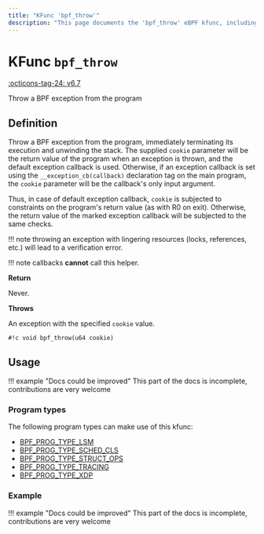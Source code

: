 ```yaml
---
title: "KFunc 'bpf_throw'"
description: "This page documents the 'bpf_throw' eBPF kfunc, including its defintion, usage, program types that can use it, and examples."
---
```

# KFunc `bpf_throw`

<!-- [FEATURE_TAG](bpf_throw) -->
[:octicons-tag-24: v6.7](https://github.com/torvalds/linux/commit/fd5d27b70188379bb441d404c29a0afb111e1753)
<!-- [/FEATURE_TAG] -->

Throw a BPF exception from the program

## Definition

Throw a BPF exception from the program, immediately terminating its execution and unwinding the stack. The supplied `cookie` parameter will be the return value of the program when an exception is thrown, and the default exception callback is used. Otherwise, if an exception callback is set using the `__exception_cb(callback)` declaration tag on the main program, the `cookie` parameter will be the callback's only input argument.

Thus, in case of default exception callback, `cookie` is subjected to constraints on the program's return value (as with R0 on exit). Otherwise, the return value of the marked exception callback will be subjected to the same checks.

!!! note
    throwing an exception with lingering resources (locks, references, etc.) will lead to a verification error.

!!! note
    callbacks **cannot** call this helper.

**Return**

Never.

**Throws**

An exception with the specified `cookie` value.

<!-- [KFUNC_DEF] -->
`#!c void bpf_throw(u64 cookie)`
<!-- [/KFUNC_DEF] -->

## Usage

!!! example "Docs could be improved"
    This part of the docs is incomplete, contributions are very welcome

### Program types

The following program types can make use of this kfunc:

<!-- [KFUNC_PROG_REF] -->
- [BPF_PROG_TYPE_LSM](../program-type/BPF_PROG_TYPE_LSM.md)
- [BPF_PROG_TYPE_SCHED_CLS](../program-type/BPF_PROG_TYPE_SCHED_CLS.md)
- [BPF_PROG_TYPE_STRUCT_OPS](../program-type/BPF_PROG_TYPE_STRUCT_OPS.md)
- [BPF_PROG_TYPE_TRACING](../program-type/BPF_PROG_TYPE_TRACING.md)
- [BPF_PROG_TYPE_XDP](../program-type/BPF_PROG_TYPE_XDP.md)
<!-- [/KFUNC_PROG_REF] -->

### Example

!!! example "Docs could be improved"
    This part of the docs is incomplete, contributions are very welcome

